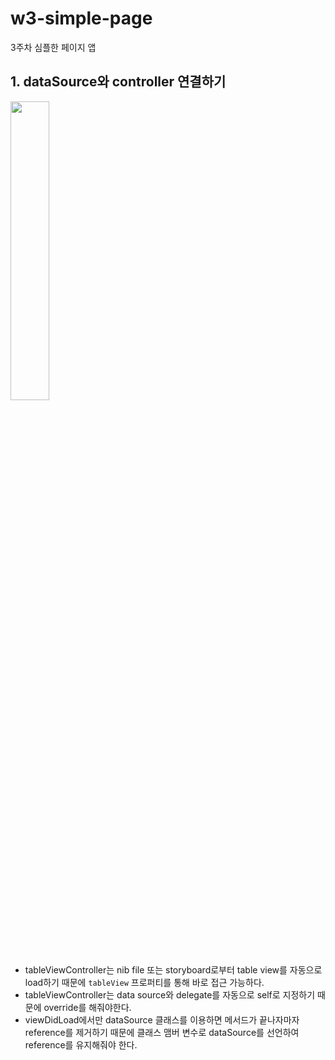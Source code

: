 # w3-simple-page
3주차 심플한 페이지 앱

## 1. dataSource와 controller 연결하기

<image src="https://images.velog.io/images/lauren-c/post/258eb974-e698-4194-913e-ffd5917761bc/image.png" width=35%>

- tableViewController는 nib file 또는 storyboard로부터 table view를 자동으로 load하기 때문에 `tableView` 프로퍼티를 통해 바로 접근 가능하다.
- tableViewController는 data source와 delegate를 자동으로 self로 지정하기 때문에 override를 해줘야한다.
- viewDidLoad에서만 dataSource 클래스를 이용하면 메서드가 끝나자마자 reference를 제거하기 때문에 클래스 맴버 변수로 dataSource를 선언하여 reference를 유지해줘야 한다.
